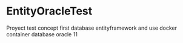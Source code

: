 # EntityOracleTest
Proyect test concept  first database entityframework and use  docker container database oracle 11
